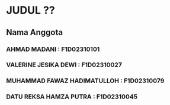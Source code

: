 # JUDUL ??

## Nama Anggota

### AHMAD MADANI : F1D02310101

### VALERINE JESIKA DEWI : F1D02310027

### MUHAMMAD FAWAZ HADIMATULLOH : F1D02310079

### DATU REKSA HAMZA PUTRA : F1D02310045
